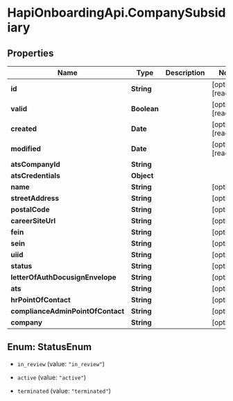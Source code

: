 # HapiOnboardingApi.CompanySubsidiary

## Properties

Name | Type | Description | Notes
------------ | ------------- | ------------- | -------------
**id** | **String** |  | [optional] [readonly] 
**valid** | **Boolean** |  | [optional] [readonly] 
**created** | **Date** |  | [optional] [readonly] 
**modified** | **Date** |  | [optional] [readonly] 
**atsCompanyId** | **String** |  | 
**atsCredentials** | **Object** |  | 
**name** | **String** |  | [optional] 
**streetAddress** | **String** |  | [optional] 
**postalCode** | **String** |  | [optional] 
**careerSiteUrl** | **String** |  | [optional] 
**fein** | **String** |  | [optional] 
**sein** | **String** |  | [optional] 
**uiid** | **String** |  | [optional] 
**status** | **String** |  | [optional] 
**letterOfAuthDocusignEnvelope** | **String** |  | [optional] 
**ats** | **String** |  | [optional] 
**hrPointOfContact** | **String** |  | [optional] 
**complianceAdminPointOfContact** | **String** |  | [optional] 
**company** | **String** |  | [optional] 



## Enum: StatusEnum


* `in_review` (value: `"in_review"`)

* `active` (value: `"active"`)

* `terminated` (value: `"terminated"`)




